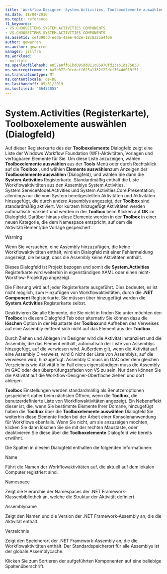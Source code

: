 ```yaml
---
title: 'Workflow-Designer: System.Activities, Toolboxelemente auswählen'
ms.date: 11/04/2016
ms.topic: reference
f1_keywords:
- VS.CHOOSEITEMS.SYSTEM.ACTIVITIES_COMPONENTS
- VS.CHOOSEITEMS.SYSTEM.ACTIVITIES COMPONENTS
ms.assetid: cef390cd-eeda-42e6-9d2e-18c8325a4f06
author: gewarren
ms.author: gewarren
manager: jillfra
ms.workload:
- multiple
ms.openlocfilehash: e057a0ff61bd095dd011c85970fd23ab1da75838
ms.sourcegitcommit: ba5e072c9fedeff625a1332f22dcf3644d019f51
ms.translationtype: MT
ms.contentlocale: de-DE
ms.lasthandoff: 05/31/2019
ms.locfileid: "66432055"
---
```

# <a name="systemactivities-tab-choose-toolbox-items-dialog-box"></a>System.Activities (Registerkarte), Toolboxelemente auswählen (Dialogfeld)

Auf dieser Registerkarte des der **Toolboxelemente** Dialogfeld zeigt eine Liste der Windows Workflow Foundation (WF)-Aktivitäten, Vorlagen und verfügbaren Elemente für Sie. Um diese Liste anzuzeigen, wählen **Toolboxelemente auswählen** aus der **Tools** Menü oder durch Rechtsklick auf die **Toolbox** , und wählen **Elemente auswählen**zum Anzeigen der **Toolboxelemente auswählen** (Dialogfeld), und wählen Sie dann die **System.Activities** Registerkarte. Standardmäßig enthält die Liste Workflowaktivitäten aus den Assemblys System.Activities, System.ServiceModel.Activities und System.Activities.Core.Presentation; allerdings nur die vom System bereitgestellten Aktivitäten und Aktivitäten hinzugefügt, die durch andere Assemblys angezeigt, der **Toolbox** sind standardmäßig aktiviert. Vor kurzem hinzugefügt Aktivitäten werden automatisch markiert und werden in der **Toolbox** beim Klicken auf **OK** im Dialogfeld. Darüber hinaus diese Elemente werden in der **Toolbox** in einer neuen Kategorie, die dem Namespace entspricht, auf dem die Aktivität/Element/die Vorlage gespeichert.

> [!WARNING]
> Wenn Sie versuchen, eine Assembly hinzuzufügen, die keine Workflowaktivitäten enthält, wird ein Dialogfeld mit einer Fehlermeldung angezeigt, die besagt, dass die Assembly keine Aktivitäten enthält.

 Dieses Dialogfeld ist Projekt bezogen und somit die **System.Activities** Registerkarte wird weiterhin in eigenständigen XAML oder einen nicht-Workflow-Projekttyp angezeigt.

 Die Filterung wird auf jeder Registerkarte ausgeführt. Dies bedeutet, es ist nicht möglich, zum Hinzufügen von Workflowaktivitäten, durch die **.NET Component** Registerkarte. Sie müssen über hinzugefügt werden die **System.Activities** Registerkarte selbst.

 Deaktivieren Sie alle Elemente, die Sie nicht in finden Sie unter möchten den **Toolbox** in diesem Dialogfeld Tab oder alternativ Sie können dazu die **löschen** Option in der Maustaste der **Toolbox**und Aufheben des Verweises auf eine Assembly entfernt sich nicht auf das Element aus der **Toolbox**.

 Durch Ziehen und Ablegen im Designer wird die Aktivität instanziiert und die Assembly, die das Element enthält, automatisch der Liste von Assemblys hinzugefügt, auf die verwiesen wird. Außerdem gilt, wenn die Aktivität auf eine Assembly C verweist, wird C nicht der Liste von Assemblys, auf die verwiesen wird, hinzugefügt. Assembly C muss im GAC oder dem gleichen Verzeichnis wie Aktivität b Im Fall eines eigenständigen muss die Assembly im GAC oder den überprüfungspfaden von VS zu sein. Nur dann können Sie die Aktivität auf die Workflow-Designer-Oberfläche ziehen und dort ablegen.

 **Toolbox** Einstellungen werden standardmäßig als Benutzeroptionen gespeichert daher beim nächsten Öffnen, wenn die **Toolbox**, die benutzerdefinierte Liste von Workflowaktivitäten angezeigt. Ein Nebeneffekt dieser ist, die, wenn Sie bestimmte Elemente Ihrer Domäne, hinzugefügt haben die **Toolbox** über die **Toolboxelemente auswählen** Dialogfeld Sie weiterhin diese Elemente finden bei der Arbeit einer Konsolenanwendung für Workflows ebenfalls. Wenn Sie nicht, um sie anzuzeigen möchten, klicken Sie dann löschen Sie sie mit der rechten Maustaste, oder deaktivieren Sie diese über die **Toolboxelemente** Dialogfeld wie bereits erwähnt.

 Die Spalten in diesem Dialogfeld enthalten die folgenden Informationen:

 Name

 Führt die Namen der Workflowaktivitäten auf, die aktuell auf dem lokalen Computer registriert sind.

 Namespace

 Zeigt die Hierarchie der Namespaces der .NET Framework-Klassenbibliothek an, welche die Struktur der Aktivität definiert.

 Assemblyname

 Zeigt den Namen und die Version der .NET Framework-Assembly an, die die Aktivität enthält.

 Verzeichnis

 Zeigt den Speicherort der .NET Framework-Assembly an, die die Workflowaktivitäten enthält. Der Standardspeicherort für alle Assemblys ist der globale Assemblycache.

 Klicken Sie zum Sortieren der aufgeführten Komponenten auf eine beliebige Spaltenüberschrift.